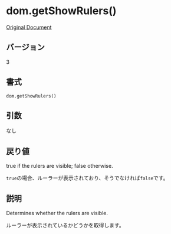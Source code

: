 # dom.getShowRulers()

[Original Document](http://help.adobe.com/en_US/fireworks/cs/extend/WS5b3ccc516d4fbf351e63e3d1183c94856c-7d58.html)

## バージョン

3

## 書式

```
dom.getShowRulers()
```

## 引数

なし

## 戻り値

true if the rulers are visible; false otherwise.

```true```の場合、ルーラーが表示されており、そうでなければ```false```です。

## 説明

Determines whether the rulers are visible.

ルーラーが表示されているかどうかを取得します。